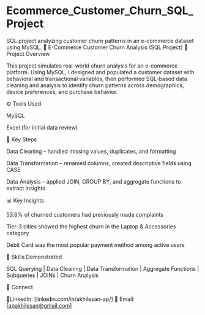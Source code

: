 # Ecommerce_Customer_Churn_SQL_Project
SQL project analyzing customer churn patterns in an e-commerce dataset using MySQL.
🛒 E-Commerce Customer Churn Analysis (SQL Project)
📄 Project Overview

This project simulates real-world churn analysis for an e-commerce platform. Using MySQL, I designed and populated a customer dataset with behavioral and transactional variables, then performed SQL-based data cleaning and analysis to identify churn patterns across demographics, device preferences, and purchase behavior.

⚙️ Tools Used

MySQL

Excel (for initial data review)

🧩 Key Steps

Data Cleaning – handled missing values, duplicates, and formatting

Data Transformation – renamed columns, created descriptive fields using CASE

Data Analysis – applied JOIN, GROUP BY, and aggregate functions to extract insights

📊 Key Insights

53.6% of churned customers had previously made complaints

Tier-3 cities showed the highest churn in the Laptop & Accessories category

Debit Card was the most popular payment method among active users

🧠 Skills Demonstrated

SQL Querying | Data Cleaning | Data Transformation | Aggregate Functions | Subqueries | JOINs | Churn Analysis

🔗 Connect

📍LinkedIn: [linkedin.com/in/akhilesan-ap/]
📧 Email: [apakhilesan@gmail.com]
